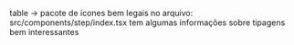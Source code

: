 table -> pacote de ícones bem legais
no arquivo: src/components/step/index.tsx tem algumas informações sobre tipagens bem interessantes
